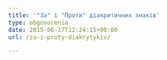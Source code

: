 ```yaml
---
title: '"За" і "Проти" діакритичних знаків'
type: obgovorenia
date: 2015-06-17T12:24:15+00:00
url: /za-i-proty-diakrytykiv/

---
```

